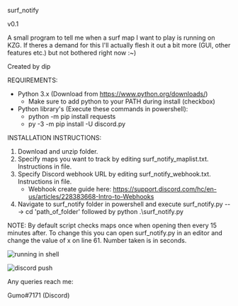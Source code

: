 surf_notify

v0.1

A small program to tell me when a surf map I want to play is running on KZG.
If theres a demand for this I'll actually flesh it out a bit more (GUI, other features etc.) but not bothered right now :~)

Created by dip


REQUIREMENTS:
  - Python 3.x (Download from https://www.python.org/downloads/)
      - Make sure to add python to your PATH during install (checkbox)
  - Python library's (Execute these commands in powershell): 
      - python -m pip install requests 
      - py -3 -m pip install -U discord.py
 
INSTALLATION INSTRUCTIONS:
 
1. Download and unzip folder.
2. Specify maps you want to track by editing surf_notify_maplist.txt. Instructions in file.
3. Specify Discord webhook URL by editing surf_notify_webhook.txt. Instructions in file.
    - Webhook create guide here: https://support.discord.com/hc/en-us/articles/228383668-Intro-to-Webhooks
4. Navigate to surf_notify folder in powershell and execute surf_notify.py  --->  cd 'path_of_folder' followed by python .\surf_notify.py

NOTE: By default script checks maps once when opening then every 15 minutes after. To change this you can open surf_notify.py in an editor and change the value of x on line 61. Number taken is in seconds.


![running in shell](https://i.imgur.com/MTtwGIL.png)

![discord push](https://i.imgur.com/ZdB406o.png)

Any queries reach me:

Gumo#7171 (Discord)

